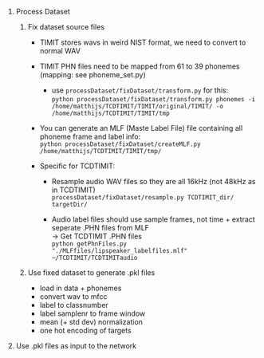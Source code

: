 1. Process Dataset  
    1. Fix dataset source files
        - TIMIT stores wavs in weird NIST format, we need to convert to normal WAV
        - TIMIT PHN files need to be mapped from 61 to 39 phonemes (mapping: see phoneme_set.py)
            - use `processDataset/fixDataset/transform.py` for this:   
        `python processDataset/fixDataset/transform.py phonemes -i /home/matthijs/TCDTIMIT/TIMIT/original/TIMIT/ -o /home/matthijs/TCDTIMIT/TIMIT/tmp`
        
        - You can generate an MLF (Maste Label File) file containing all phoneme frame and label info:  
             `python processDataset/fixDataset/createMLF.py /home/matthijs/TCDTIMIT/TIMIT/tmp/`
        
        - Specific for TCDTIMIT:
            - Resample audio WAV files so they are all 16kHz (not 48kHz as in TCDTIMIT)  
              `processDataset/fixDataset/resample.py TCDTIMIT_dir/ targetDir/`
              
            - Audio label files should use sample frames, not time + extract seperate .PHN files from MLF  
            -> Get TCDTIMIT .PHN files  
                `python getPhnFiles.py "./MLFfiles/lipspeaker_labelfiles.mlf" ~/TCDTIMIT/TCDTIMITaudio`
     
     2. Use fixed dataset to generate .pkl files
        - load in data + phonemes
        - convert wav to mfcc
        - label to classnumber
        - label samplenr to frame window
        - mean (+ std dev) normalization
        - one hot encoding of targets
        


2. Use .pkl files as input to the network